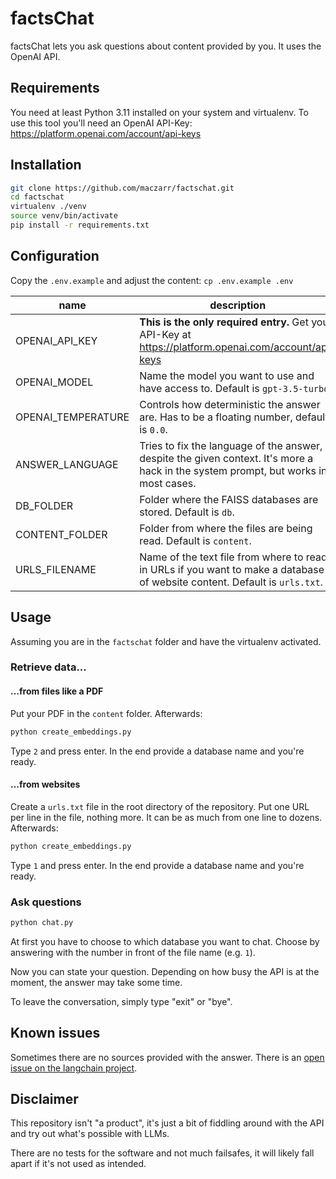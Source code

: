 # factsChat

factsChat lets you ask questions about content provided by you. It uses the OpenAI API.

## Requirements

You need at least Python 3.11 installed on your system and virtualenv. To use this tool you'll need an OpenAI API-Key: https://platform.openai.com/account/api-keys

## Installation

```bash
git clone https://github.com/maczarr/factschat.git
cd factschat
virtualenv ./venv
source venv/bin/activate
pip install -r requirements.txt
```

## Configuration

Copy the `.env.example` and adjust the content: `cp .env.example .env`

| name | description |
| ---- | ----------- |
| OPENAI_API_KEY | **This is the only required entry.** Get your API-Key at https://platform.openai.com/account/api-keys |
| OPENAI_MODEL | Name the model you want to use and have access to. Default is `gpt-3.5-turbo` |
| OPENAI_TEMPERATURE | Controls how deterministic the answer are. Has to be a floating number, default is `0.0`. |
| ANSWER_LANGUAGE | Tries to fix the language of the answer, despite the given context. It's more a hack in the system prompt, but works in most cases. |
| DB_FOLDER | Folder where the FAISS databases are stored. Default is `db`. |
| CONTENT_FOLDER | Folder from where the files are being read. Default is `content`. |
| URLS_FILENAME | Name of the text file from where to read in URLs if you want to make a database of website content. Default is `urls.txt`. |

## Usage

Assuming you are in the `factschat` folder and have the virtualenv activated.

### Retrieve data...

#### ...from files like a PDF

Put your PDF in the `content` folder. Afterwards:

```bash
python create_embeddings.py
```

Type `2` and press enter. In the end provide a database name and you're ready.

#### ...from websites

Create a `urls.txt` file in the root directory of the repository. Put one URL per line in the file, nothing more. It can be as much from one line to dozens. Afterwards:

```bash
python create_embeddings.py
```

Type `1` and press enter. In the end provide a database name and you're ready.

### Ask questions

```bash
python chat.py
```

At first you have to choose to which database you want to chat. Choose by answering with the number in front of the file name (e.g. `1`).

Now you can state your question. Depending on how busy the API is at the moment, the answer may take some time.

To leave the conversation, simply type "exit" or "bye".

## Known issues

Sometimes there are no sources provided with the answer. There is an [open issue on the langchain project](https://github.com/langchain-ai/langchain/issues/3592).

## Disclaimer

This repository isn't "a product", it's just a bit of fiddling around with the API and try out what's possible with LLMs.

There are no tests for the software and not much failsafes, it will likely fall apart if it's not used as intended.
